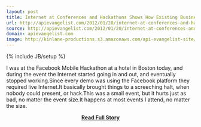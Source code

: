 ```yaml
---
layout: post
title: Internet at Conferences and Hackathons Shows How Existing Business Practices Can Slow Innovation
url: http://apievangelist.com/2012/01/20/internet-at-conferences-and-hackathons-shows-how-existing-business-practices-can-slow-innovation/
source: http://apievangelist.com/2012/01/20/internet-at-conferences-and-hackathons-shows-how-existing-business-practices-can-slow-innovation/
domain: apievangelist.com
image: http://kinlane-productions.s3.amazonaws.com/api-evangelist-site/blog/internet-pipes.jpg
---
```

{% include JB/setup %}<p>I was at the Facebook Mobile Hackathon&nbsp;at a hotel in Boston today, and during the event the Internet started going in and out, and eventually stopped working.Since every demo was using the Facebook platform they required live Internet.It basically brought things to a screeching halt, when nobody could present, or hack.This was a small event, but it hurts just as bad, no matter the event size.It happens at most events I attend, no matter the size.</p>
<center><p><a href="http://apievangelist.com/2012/01/20/internet-at-conferences-and-hackathons-shows-how-existing-business-practices-can-slow-innovation/" style='padding:25px; font-sze:18px; font-weight: bold;'>Read Full Story</a></p></center>
